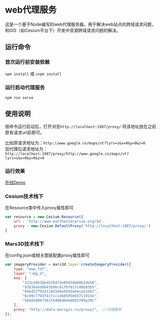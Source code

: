 # web代理服务
  这是一个基于Node编写的web代理服务器。用于解决web站点的跨域请求问题，和GIS（如Cesium平台下）开发中资源跨域请求问题的解决。
 
 
## 运行命令
 
### 首次运行前安装依赖
 `npm install` 或 `cnpm install`
 
### 运行启动代理服务
 `npm run serve` 



## 使用说明
  按命令运行启动后，打开浏览`http://localhost:1987/proxy/` 将该地址放在之前原有请求url前即可。

比如原请求地址为：`http://www.google.cn/maps/vt?lyrs=s&x=0&y=0&z=0`  
加代理后请求地址为：`http://localhost:1987/proxy/http://www.google.cn/maps/vt?lyrs=s&x=0&y=0&z=0`

### 运行效果 
 [在线Demo](https://data.marsgis.cn/proxy/http://www.google.cn/maps/vt?lyrs=s&x=0&y=0&z=0)     

 

### Cesium技术栈下 
 在Resource类中传入proxy属性即可 
```javascript
var resource = new Cesium.Resource({
    url : 'http://www.earthenterprise.org/3d',
    proxy : new Cesium.DefaultProxy('http://localhost:1987/proxy/')
}
```
 

 
### Mars3D技术栈下 
 在config.json或相关图层配置proxy属性即可
```javascript 
var imageryProvider = mars3d.layer.createImageryProvider({
    type: "www_tdt",
    layer: "img_d",
    key: [
        "313cd4b28ed520472e8b43de00b2de56",
        "83b36ded6b43b9bc81fbf617c40b83b5",
        "0ebd57f93a114d146a954da4ecae1e67",
        "6c99c7793f41fccc4bd595b03711913e",
        "56b81006f361f6406d0e940d2f89a39c"
    ],
    proxy: "http://data.marsgis.cn/proxy/",  //代理服务
});
```


  